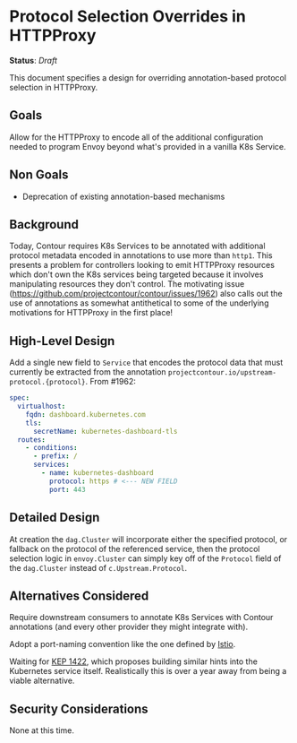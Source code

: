# Protocol Selection Overrides in HTTPProxy

**Status**: _Draft_

This document specifies a design for overriding annotation-based protocol selection in HTTPProxy.

## Goals

Allow for the HTTPProxy to encode all of the additional configuration needed to program Envoy beyond what's provided in a vanilla K8s Service.

## Non Goals

- Deprecation of existing annotation-based mechanisms

## Background

Today, Contour requires K8s Services to be annotated with additional protocol metadata encoded in annotations to use more than `http1`.  This presents a problem for controllers looking to emit HTTPProxy resources which don't own the K8s services being targeted because it involves manipulating resources they don't control.  The motivating issue (https://github.com/projectcontour/contour/issues/1962) also calls out the use of annotations as somewhat antithetical to some of the underlying motivations for HTTPProxy in the first place!

## High-Level Design

Add a single new field to `Service` that encodes the protocol data that must currently be extracted from the annotation `projectcontour.io/upstream-protocol.{protocol}`.  From #1962:

```yaml
spec:
  virtualhost:
    fqdn: dashboard.kubernetes.com
    tls:
      secretName: kubernetes-dashboard-tls
  routes:
    - conditions:
      - prefix: /
      services:
        - name: kubernetes-dashboard
          protocol: https # <--- NEW FIELD
          port: 443
```

## Detailed Design

At creation the `dag.Cluster` will incorporate either the specified protocol, or
fallback on the protocol of the referenced service, then the protocol selection
logic in `envoy.Cluster` can simply key off of the `Protocol` field of the
`dag.Cluster` instead of `c.Upstream.Protocol`.

## Alternatives Considered

Require downstream consumers to annotate K8s Services with Contour annotations (and every other provider they might integrate with).

Adopt a port-naming convention like the one defined by [Istio](https://istio.io/docs/ops/configuration/traffic-management/protocol-selection/).

Waiting for [KEP 1422](https://github.com/kubernetes/enhancements/pull/1422), which proposes building similar hints into the Kubernetes service itself.  Realistically this is over a year away from being a viable alternative.

## Security Considerations

None at this time.
